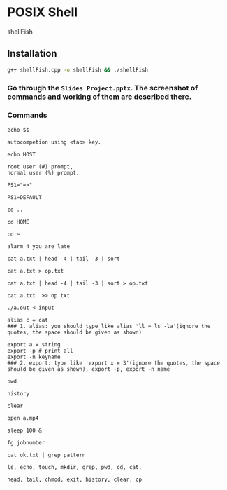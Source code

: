 # POSIX Shell

shellFish

## Installation



```bash
g++ shellFish.cpp -o shellFish && ./shellFish
```

### Go through the `Slides Project.pptx`. The screenshot of commands and working of them are described there. 

### Commands
```
echo $$
```
```
autocompetion using <tab> key.
```
```
echo HOST
```
```
root user (#) prompt, 
normal user (%) prompt.
```
```
PS1="=>"
```
```
PS1=DEFAULT
```
```
cd ..
```
```
cd HOME
```
```
cd ~
```
```
alarm 4 you are late
```
```
cat a.txt | head -4 | tail -3 | sort
```
```
cat a.txt > op.txt
```
```
cat a.txt | head -4 | tail -3 | sort > op.txt
```
```
cat a.txt  >> op.txt
```
```
./a.out < input
```
```
alias c = cat
### 1. alias: you should type like alias 'll = ls -la'(ignore the quotes, the space should be given as shown)
```
```
export a = string
export -p # print all
export -n keyname
### 2. export: type like 'export x = 3'(ignore the quotes, the space should be given as shown), export -p, export -n name
```
```
pwd
```
```
history
```
```
clear
```
```
open a.mp4
```
```
sleep 100 &
```
```
fg jobnumber
```
```
cat ok.txt | grep pattern
```
```
ls, echo, touch, mkdir, grep, pwd, cd, cat, 
```
```
head, tail, chmod, exit, history, clear, cp
```

